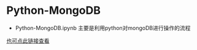 # Python-MongoDB
* Python-MongoDB.ipynb 主要是利用python对mongoDB进行操作的流程 

[也可点此链接查看](https://nbviewer.jupyter.org/github/FinlayHere/Python-MongoDB/blob/master/python-mongoDB.ipynb)
